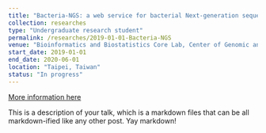 ```yaml
---
title: "Bacteria-NGS: a web service for bacterial Next-generation sequencing analysis"
collection: researches
type: "Undergraduate research student"
permalink: /researches/2019-01-01-Bacteria-NGS
venue: "Bioinformatics and Biostatistics Core Lab, Center of Genomic and Precision Medicine, National Taiwan University"
start_date: 2019-01-01
end_date: 2020-06-01
location: "Taipei, Taiwan"
status: "In progress"
---
```



[More information here](https://www.roc-taiwan.org/cayyz_en/post/5636.html)

This is a description of your talk, which is a markdown files that can be all markdown-ified like any other post. Yay markdown!
